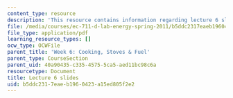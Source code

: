 ```yaml
---
content_type: resource
description: 'This resource contains information regarding lecture 6 slides. '
file: /media/courses/ec-711-d-lab-energy-spring-2011/b5ddc2317eaeb1960423a15ed805f2e2_MITEC_711S11_lec06.pdf
file_type: application/pdf
learning_resource_types: []
ocw_type: OCWFile
parent_title: 'Week 6: Cooking, Stoves & Fuel'
parent_type: CourseSection
parent_uid: 40a90435-c335-4575-5ca5-aed11bc98c6a
resourcetype: Document
title: Lecture 6 slides
uid: b5ddc231-7eae-b196-0423-a15ed805f2e2
---
```

